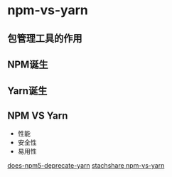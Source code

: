 # npm-vs-yarn

## 包管理工具的作用

## NPM诞生

## Yarn诞生

## NPM VS Yarn
- 性能
- 安全性
- 易用性


[does-npm5-deprecate-yarn](https://blog.scottlogic.com/2017/06/06/does-npm5-deprecate-yarn.html)
[stachshare npm-vs-yarn](https://stackshare.io/stackups/npm-vs-yarn)